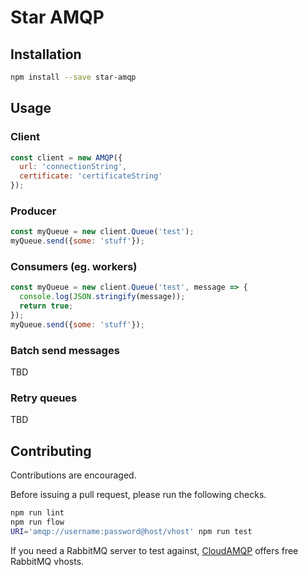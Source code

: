 # Star AMQP

## Installation
```sh
npm install --save star-amqp
```

## Usage

### Client
```js
const client = new AMQP({
  url: 'connectionString',
  certificate: 'certificateString'
});
```

### Producer
```js
const myQueue = new client.Queue('test');
myQueue.send({some: 'stuff'});
```

### Consumers (eg. workers)
```js
const myQueue = new client.Queue('test', message => {
  console.log(JSON.stringify(message));
  return true;
});
myQueue.send({some: 'stuff'});
```

### Batch send messages
TBD

### Retry queues
TBD

## Contributing
Contributions are encouraged.

Before issuing a pull request, please run the following checks.

```sh
npm run lint
npm run flow
URI='amqp://username:password@host/vhost' npm run test
```

If you need a RabbitMQ server to test against, [CloudAMQP](https://www.cloudamqp.com/) offers free RabbitMQ vhosts.
